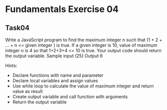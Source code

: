 # Fundamentals Exercise 04
## Task04
Write a JavaScript program to find the maximum integer n such that (1 + 2 + ... + n <= given integer ) is true.
If a given integer is 10, value of maximum integer n is 4 so that 1+2+3+4 <= 10 is true. 
Your output code should return the output variable. Sample input (25)  Output 6

Hints:

- Declare functions with name and parameter
- Declare local variables and assign values
- Use while loop to calculate the value of maximum integer and return value as result
- Create output variable and call function with arguments
- Return the output variable
